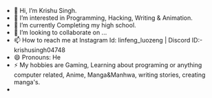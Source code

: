 - 👋 Hi, I’m Krishu Singh.
- 👀 I’m interested in Programming, Hacking, Writing & Animation.
- 🌱 I’m currently Completing my high school.
- 💞️ I’m looking to collaborate on ...
- 📫 How to reach me at Instagram Id: linfeng_luozeng    |     Discord ID:-  krishusingh04748
- 😄 Pronouns: He
- ⚡ My hobbies are  Gaming, Learning about programing or anything computer related, Anime, Manga&Manhwa, writing stories, creating manga's.
- 
<!---
adarshkrishu/adarshkrishu is a ✨ special ✨ repository because its `README.md` (this file) appears on your GitHub profile.
You can click the Preview link to take a look at your changes.
--->

